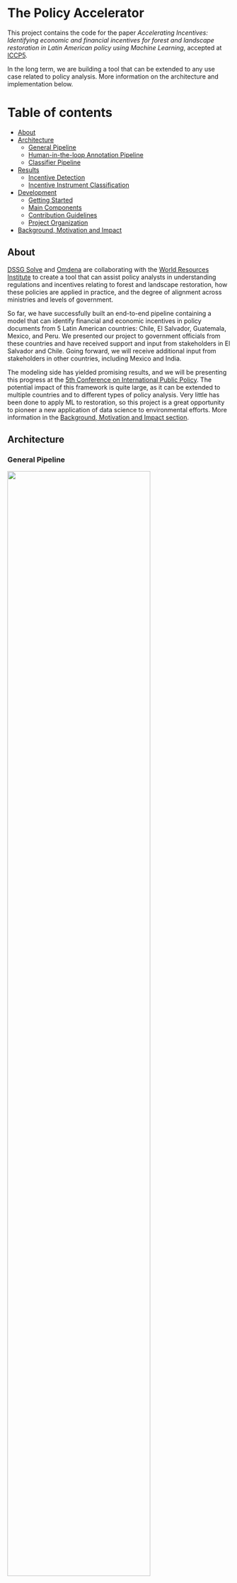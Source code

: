 # The Policy Accelerator

This project contains the code for the paper *Accelerating Incentives: Identifying economic and financial incentives for forest and landscape restoration in Latin American policy using Machine Learning*, accepted at [ICCP5](https://www.ippapublicpolicy.org/conference/icpp5/13). 

In the long term, we are building a tool that can be extended to any use case related to policy analysis. More information on the architecture and implementation below.

# Table of contents
- [About](#about)
- [Architecture](#architecture)
  - [General Pipeline](#general-pipeline)
  - [Human-in-the-loop Annotation Pipeline](#human-in-the-loop-annotation-pipeline)
  - [Classifier Pipeline](#classifier-pipeline)
- [Results](#results)
  - [Incentive Detection](#incentive-detection)
  - [Incentive Instrument Classification](#incentive-instrument-classification)
- [Development](#development)
  - [Getting Started](#getting-started)
  - [Main Components](#main-components)
  - [Contribution Guidelines](#contribution-guidelines)
  - [Project Organization](#project-organization)
- [Background, Motivation and Impact](#background-motivation-and-impact)

## About
[DSSG Solve](https://github.com/wri-dssg/policy-data-analyzer/blob/i77_edit_readme/images/MulticlassClassificationResults.png) and [Omdena](https://omdena.com/) are collaborating with the [World Resources Institute](https://www.wri.org/) to create a tool that can assist policy analysts in understanding regulations and incentives relating to forest and landscape restoration, how these policies are applied in practice, and the degree of alignment across ministries and levels of government.

So far, we have successfully built an end-to-end pipeline containing a model that can identify financial and economic incentives in policy documents from 5 Latin American countries: Chile, El Salvador, Guatemala, Mexico, and Peru. We presented our project to government officials from these countries and have received support and input from stakeholders in El Salvador and Chile. Going forward, we will receive additional input from stakeholders in other countries, including Mexico and India.  

The modeling side has yielded promising results, and we will be presenting this progress at the [5th Conference on International Public Policy](https://www.ippapublicpolicy.org/conference/icpp5/13). The potential impact of this framework is quite large, as it can be extended to multiple countries and to different types of policy analysis. Very little has been done to apply ML to restoration, so this project is a great opportunity to pioneer a new application of data science to environmental efforts. More information in the [Background, Motivation and Impact section](#background-motivation-and-impact).

## Architecture

### General Pipeline 
<img src="https://github.com/wri-dssg/policy-data-analyzer/blob/master/images/GeneralPipeline.png" width="80%">

### Human-in-the-loop Annotation Pipeline
<img src="https://github.com/wri-dssg/policy-data-analyzer/blob/master/images/HITLPipeline.png" width="40%">

### Classifier Pipeline
<img src="https://github.com/wri-dssg/policy-data-analyzer/blob/master/images/ClassifierPipeline.png" width="50%">

## Results
### Incentive Detection
<img src="https://github.com/wri-dssg/policy-data-analyzer/blob/master/images/BinaryClassificationResults.png" width="60%">

### Incentive Instrument Classification
<img src="https://github.com/wri-dssg/policy-data-analyzer/blob/master/images/MulticlassClassificationResults.png" width="55%">

## Development

### Getting Started

**Requirements**

- Python >= 3.6
- Miniconda or `virtualenv` (or any type of virtual environment tool)
- pip

## Project Organization

    ├── LICENSE
    ├── README.md          <- The top-level README for developers using this project.
    |
    ├── src                <- Source code for use in this project. Code used across tasks.
    │
    ├── tasks              <- Top level folder for all tasks and code
    │   └── <task_name>        <- Folder to contain materials for one single task
    │       ├── src              <- Source code for use in this task.
    │       ├── input            <- Input files for this task
    │       ├── output           <- Output files from the task
    │       ├── notebooks        <- Place to store jupyter notebooks/R markdowns or any prototyping files (the drafts)
    │       └── README.md        <- Basic instructions on how to replicate the results from the output/run the code in src
    │
    └── requirements.txt   <- The requirements file for reproducing the analysis environment, e.g.
                             generated with `pip freeze > requirements.txt` (we will probably need to change this to include R information in the future)


Project structure based on the [cookiecutter data science project template](https://drivendata.github.io/cookiecutter-data-science/) and the [task as a quantum of workflow project template](https://hrdag.org/2016/06/14/the-task-is-a-quantum-of-workflow/). 


-------------------------------------
## Background, Motivation and Impact

We are on the verge of the United Nations Decade for Ecosystem Restoration. The Decade starts in 2021 and ushers in a global effort to drive ecosystem restoration to support climate mitigation and adaptation, water and food security, biodiversity conservation and livelihood development. In order to prepare for the decade, we must understand the enabling environment. However, to understand policies involves reading and analyzing thousands of pages of documentation across multiple sectors. Using NLP to mine policy documents, would promote knowledge sharing between stakeholders and enable rapid identification of incentives, disincentives, perverse incentives and misalignment between policies. If a lack of incentives or disincentives were discovered, this would provide an opportunity to advocate for positive change. Creating a systematic analysis tool using NLP would enable a standardized approach to generate data that can support evidence-based change.

The viability of Nature Based Solutions projects is often impeded by the lack of positive incentives to adopt practices that conserve or restore land. Perverse incentives also encourage business-as-usual practices that have a heavy carbon footprint, degrade ecosystems, exploit workers or fail to generate decent livelihoods for rural communities.

Shifting incentives in a specific jurisdiction begins with a diagnosis of the country’s existing regulations, incentives and mandates across agencies. The aim is to gain a thorough understanding of current regulations and incentives that are relevant to forest and landscape restoration, the reality of how they are applied in practice and the degree of alignment or conflict across ministries and different levels of government. Shifting incentives at international level, may require such diagnostics across multiple countries, or voluntary standards and business practices. For this purpose, natural language processing technologies are needed to expedite systematic review of the legal and policy context in the relevant jurisdictions, as well as examples of innovative incentives from other contexts.

Success will be achieved as governments or market platforms create aligned incentives across sectoral silos, remove administrative bottlenecks, or reorient incentives in line with recommendations. To advocate for change, a systematic process of analyzing incentives is needed beyond manual policy analysis. Currently manual policy analysis is the only method utilized to understand incentives. This is inadequate when considering the scale of the task.

_Description taken from: [DSSG Solve Project Description](https://www.solveforgood.org/proj/46/)_

## Citation
This repository has been developed as part of the following paper. Please cite the following paper if you found the repository useful:

```text
@article{DBLP:journals/corr/abs-2201-07105,
  author    = {Jordi Planas and
               Daniel Firebanks{-}Quevedo and
               Galina Naydenova and
               Ramansh Sharma and
               Cristina Taylor and
               Kathleen Buckingham and
               Rong Fang},
  title     = {Beyond modeling: {NLP} Pipeline for efficient environmental policy
               analysis},
  journal   = {CoRR},
  volume    = {abs/2201.07105},
  year      = {2022},
  url       = {https://arxiv.org/abs/2201.07105},
  eprinttype = {arXiv},
  eprint    = {2201.07105},
  timestamp = {Fri, 21 Jan 2022 13:57:15 +0100},
  biburl    = {https://dblp.org/rec/journals/corr/abs-2201-07105.bib},
  bibsource = {dblp computer science bibliography, https://dblp.org}
}
```

